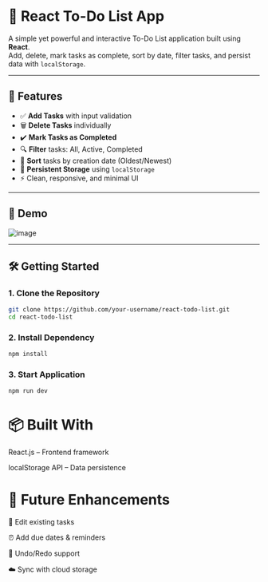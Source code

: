# 📝 React To-Do List App

A simple yet powerful and interactive To-Do List application built using **React**.  
Add, delete, mark tasks as complete, sort by date, filter tasks, and persist data with `localStorage`.

---

## 🚀 Features

- ✅ **Add Tasks** with input validation
- 🗑️ **Delete Tasks** individually
- ✔️ **Mark Tasks as Completed**
- 🔍 **Filter** tasks: All, Active, Completed
- 📅 **Sort** tasks by creation date (Oldest/Newest)
- 💾 **Persistent Storage** using `localStorage`
- ⚡ Clean, responsive, and minimal UI

---

## 📸 Demo

![image](https://github.com/user-attachments/assets/040ea783-408c-4eed-adb2-ca4ae103fe2d)


---

## 🛠️ Getting Started

### 1. Clone the Repository

```bash
git clone https://github.com/your-username/react-todo-list.git
cd react-todo-list
```
### 2. Install Dependency
```bash
npm install
```
### 3. Start Application
```bash
npm run dev
```
# 📦 Built With
React.js – Frontend framework

localStorage API – Data persistence

# 📌 Future Enhancements
📝 Edit existing tasks

⏰ Add due dates & reminders

🔄 Undo/Redo support

☁️ Sync with cloud storage


